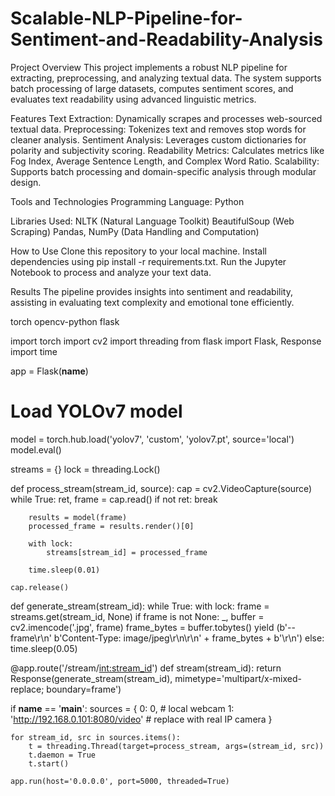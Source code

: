 # Scalable-NLP-Pipeline-for-Sentiment-and-Readability-Analysis

Project Overview
This project implements a robust NLP pipeline for extracting, preprocessing, and analyzing textual data. The system supports batch processing of large datasets, computes sentiment scores, and evaluates text readability using advanced linguistic metrics.

Features
Text Extraction: Dynamically scrapes and processes web-sourced textual data.
Preprocessing: Tokenizes text and removes stop words for cleaner analysis.
Sentiment Analysis: Leverages custom dictionaries for polarity and subjectivity scoring.
Readability Metrics: Calculates metrics like Fog Index, Average Sentence Length, and Complex Word Ratio.
Scalability: Supports batch processing and domain-specific analysis through modular design.

Tools and Technologies
Programming Language: Python

Libraries Used:
NLTK (Natural Language Toolkit)
BeautifulSoup (Web Scraping)
Pandas, NumPy (Data Handling and Computation)

How to Use
Clone this repository to your local machine.
Install dependencies using pip install -r requirements.txt.
Run the Jupyter Notebook to process and analyze your text data.

Results
The pipeline provides insights into sentiment and readability, assisting in evaluating text complexity and emotional tone efficiently.


torch
opencv-python
flask


import torch
import cv2
import threading
from flask import Flask, Response
import time

app = Flask(__name__)

# Load YOLOv7 model
model = torch.hub.load('yolov7', 'custom', 'yolov7.pt', source='local')
model.eval()

streams = {}
lock = threading.Lock()

def process_stream(stream_id, source):
    cap = cv2.VideoCapture(source)
    while True:
        ret, frame = cap.read()
        if not ret:
            break

        results = model(frame)
        processed_frame = results.render()[0]

        with lock:
            streams[stream_id] = processed_frame

        time.sleep(0.01)

    cap.release()

def generate_stream(stream_id):
    while True:
        with lock:
            frame = streams.get(stream_id, None)
        if frame is not None:
            _, buffer = cv2.imencode('.jpg', frame)
            frame_bytes = buffer.tobytes()
            yield (b'--frame\r\n'
                   b'Content-Type: image/jpeg\r\n\r\n' + frame_bytes + b'\r\n')
        else:
            time.sleep(0.05)

@app.route('/stream/<int:stream_id>')
def stream(stream_id):
    return Response(generate_stream(stream_id),
                    mimetype='multipart/x-mixed-replace; boundary=frame')

if __name__ == '__main__':
    sources = {
        0: 0,  # local webcam
        1: 'http://192.168.0.101:8080/video'  # replace with real IP camera
    }

    for stream_id, src in sources.items():
        t = threading.Thread(target=process_stream, args=(stream_id, src))
        t.daemon = True
        t.start()

    app.run(host='0.0.0.0', port=5000, threaded=True)


